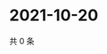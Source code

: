 # 2021-10-20

共 0 条

<!-- BEGIN WEIBO -->
<!-- 最后更新时间 Wed Oct 20 2021 05:11:40 GMT+0800 (China Standard Time) -->

<!-- END WEIBO -->
